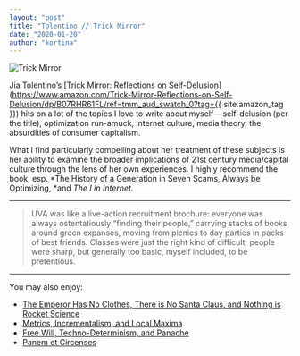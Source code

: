 ```yaml
---
layout: "post"
title: "Tolentino // Trick Mirror"
date: "2020-01-20"
author: "kortina"
---
```



![Trick Mirror](https://cdn-images-1.medium.com/max/600/0*dGcCThaYurLNZiJW.jpg)


Jia Tolentino’s [Trick Mirror: Reflections on Self-Delusion](https://www.amazon.com/Trick-Mirror-Reflections-on-Self-Delusion/dp/B07RHR61FL/ref=tmm_aud_swatch_0?tag={{ site.amazon_tag }}) hits on a lot of the topics I love to write about myself — self-delusion (per the title), optimization run-amuck, internet culture, media theory, the absurdities of consumer capitalism.

What I find particularly compelling about her treatment of these subjects is her ability to examine the broader implications of 21st century media/capital culture through the lens of her own experiences. I highly recommend the book, esp. *The History of a Generation in Seven Scams, Always be Optimizing, *and *The I in Internet.*

---

> UVA was like a live-action recruitment brochure: everyone was always ostentatiously “finding their people,” carrying stacks of books around green expanses, moving from picnics to day parties in packs of best friends. Classes were just the right kind of difficult; people were sharp, but generally too basic, myself included, to be pretentious.

---

You may also enjoy:

- [The Emperor Has No Clothes, There is No Santa Claus, and Nothing is Rocket Science](https://kortina.nyc/essays/the-emperor-has-no-clothes-there-is-no-santa-claus-and-nothing-is-rocket-science/)
- [Metrics, Incrementalism, and Local Maxima](https://kortina.nyc/essays/metrics-incrementalism-and-local-maxima/)
- [Free Will, Techno-Determinism, and Panache](https://kortina.nyc/essays/free-will-techno-determinism-and-panache/)
- [Panem et Circenses](https://kortina.nyc/essays/panem-et-circenses/)

